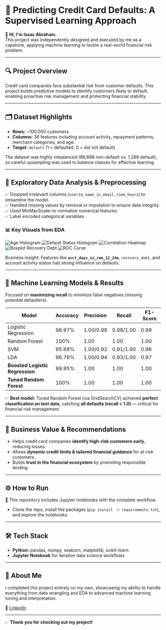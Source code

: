 # 🏦 Predicting Credit Card Defaults: A Supervised Learning Approach

👋 **Hi, I'm Issac Abraham.**  
This project was independently designed and executed by me as a capstone, applying machine learning to tackle a real-world financial risk problem.

---

## 🔍 Project Overview
Credit card companies face substantial risk from customer defaults. This project builds predictive models to identify customers likely to default, enabling proactive risk management and protecting financial stability.

---

## 🗂️ Dataset Highlights
- **Rows:** ~100,000 customers
- **Columns:** 36 features including account activity, repayment patterns, merchant categories, and age.
- **Target:** `default` (1 = defaulted, 0 = did not default).

The dataset was highly imbalanced (88,688 non-default vs. 1,288 default), so careful upsampling was used to balance classes for effective learning.

---

## 🚀 Exploratory Data Analysis & Preprocessing
✅ Dropped irrelevant columns (`userid`, `name_in_email`, `time_hours`) to streamline the model.  
✅ Handled missing values by removal or imputation to ensure data integrity.  
✅ Used MinMaxScaler to normalize numerical features.  
✅ Label encoded categorical variables.

### 📊 Key Visuals from EDA
![Age Histogram](images/histogram_age.png)
![Default Status Histogram](images/histogram_default.png)
![Correlation Heatmap](images/correlation_heatmap.png)
![Boxplot Recovery Debt](images/boxplot_recovery.png)
![ROC Curve](images/roc_curve.png)

Business insight: Features like **`acct_days_in_rem_12_24m`**, `recovery_debt`, and account activity status had strong influence on defaults.

---

## 🧠 Machine Learning Models & Results
Focused on **maximizing recall** to minimize false negatives (missing potential defaulters).

| Model                          | Accuracy | Precision | Recall | F1-Score |
|---------------------------------|----------|-----------|--------|----------|
| Logistic Regression             | 98.97%   | 1.00/0.98 | 0.98/1.00 | 0.99 |
| Random Forest                   | 100%     | 1.00      | 1.00   | 1.00 |
| SVM                             | 95.68%   | 1.00/0.92 | 0.91/1.00 | 0.96 |
| LDA                             | 96.76%   | 1.00/0.94 | 0.93/1.00 | 0.97 |
| **Boosted Logistic Regression** | 99.95%   | 1.00      | 1.00   | 1.00 |
| **Tuned Random Forest**         | 100%     | 1.00      | 1.00   | 1.00 |

✅ **Best model:** Tuned Random Forest (via GridSearchCV) achieved **perfect classification on test data**, catching **all defaults (recall = 1.0)** — critical for financial risk management.

---

## 💼 Business Value & Recommendations
- Helps credit card companies **identify high-risk customers early**, reducing losses.
- Allows **dynamic credit limits & tailored financial guidance** for at-risk customers.
- Builds **trust in the financial ecosystem** by promoting responsible lending.

---

## ⚙️ How to Run
📌 This repository includes Jupyter notebooks with the complete workflow.
- Clone the repo, install the packages (`pip install -r requirements.txt`), and explore the notebooks.

---

## 🛠️ Tech Stack
- **Python:** pandas, numpy, seaborn, matplotlib, scikit-learn
- **Jupyter Notebook** for iterative data science workflows

---

## 🤝 About Me
I completed this project entirely on my own, showcasing my ability to handle everything from data wrangling and EDA to advanced machine learning tuning and interpretation.

🔗 [LinkedIn](https://linkedin.com/in/yourprofile)

---

✅ **Thank you for checking out my project!**
